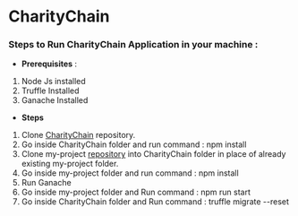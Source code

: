 #  CharityChain 

### Steps to Run CharityChain Application in your machine :

- **Prerequisites** :

1.  Node Js installed
2. Truffle Installed
3. Ganache Installed

- **Steps**

1. Clone [CharityChain](https://github.com/Abhijeet1710/CharityChain "CharityChain") repository.
2. Go inside CharityChain folder and run command : npm install
3. Clone my-project [repository](https://github.com/Abhijeet1710/my-project/ "repository") into CharityChain folder in place of already existing my-project folder.
4. Go inside my-project folder and run command : npm install
5. Run Ganache
6. Go inside my-project folder and Run command : npm run start
7. Go inside CharityChain folder and Run command : truffle migrate --reset
